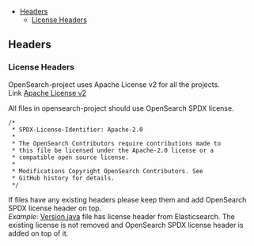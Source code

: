 <!-- TOC -->
- [Headers](#headers)
    - [License Headers](#license-headers)
<!-- TOC -->
## Headers

### License Headers
OpenSearch-project uses Apache License v2 for all the projects.  
Link [Apache License v2](LICENSE)

All files in opensearch-project should use OpenSearch SPDX license.  
```
/*
 * SPDX-License-Identifier: Apache-2.0
 *
 * The OpenSearch Contributors require contributions made to
 * this file be licensed under the Apache-2.0 license or a
 * compatible open source license.
 *
 * Modifications Copyright OpenSearch Contributors. See
 * GitHub history for details.
 */
```

If files have any existing headers please keep them and add OpenSearch SPDX license header on top.  
_Example_: [Version.java](https://github.com/opensearch-project/OpenSearch/blob/main/server/src/main/java/org/opensearch/Version.java) file has license header from Elasticsearch.
 The existing license is not removed and OpenSearch SPDX license header is added on top of it.   
